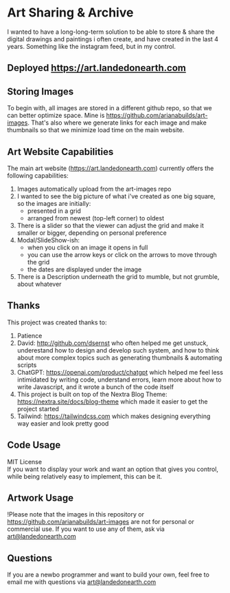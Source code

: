 # Art Sharing & Archive 

I wanted to have a long-long-term solution to be able to store & share the digital drawings and paintings i often create, and have created in the last 4 years. Something like the instagram feed, but in my control.

## Deployed https://art.landedonearth.com

## Storing Images
To begin with, all images are stored in a different github repo, so that we can better optimize space. Mine is https://github.com/arianabuilds/art-images. That's also where we generate links for each image and make thumbnails so that we minimize load time on the main website. 

## Art Website Capabilities
The main art website (https://art.landedonearth.com) currently offers the following capabilities:
1. Images automatically upload from the art-images repo
2. I wanted to see the big picture of what i've created as one big square, so the images are initially:
   - presented in a grid
   - arranged from newest (top-left corner) to oldest
3. There is a slider so that the viewer can adjust the grid and make it smaller or bigger, depending on personal preference
4. Modal/SlideShow-ish:
   - when you click on an image it opens in full
   - you can use the arrow keys or click on the arrows to move through the grid
   - the dates are displayed under the image
5. There is a Description underneath the grid to mumble, but not grumble, about whatever

## Thanks
This project was created thanks to:
1. Patience
2. David: http://github.com/dsernst who often helped me get unstuck, underestand how to design and develop such system, and how to think about more complex topics such as generating thumbnails & automating scripts
3. ChatGPT: https://openai.com/product/chatgpt which helped me feel less intimidated by writing code, understand errors, learn more about how to write Javascript, and it wrote a bunch of the code itself
4. This project is built on top of the Nextra Blog Theme: https://nextra.site/docs/blog-theme which made it easier to get the project started
5. Tailwind: https://tailwindcss.com which makes designing everything way easier and look pretty good

## Code Usage
MIT License  
If you want to display your work and want an option that gives you control, while being relatively easy to implement, this can be it. 

## Artwork Usage
!Please note that the images in this repository or https://github.com/arianabuilds/art-images are not for personal or commercial use. If you want to use any of them, ask via art@landedonearth.com

## Questions
If you are a newbo programmer and want to build your own, feel free to email me with questions via art@landedonearth.com

